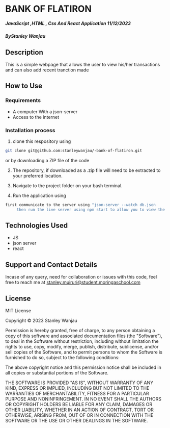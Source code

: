 # BANK OF FLATIRON
##### JavaScript ,HTML , Css And React Application 11/12/2023  
##### By**Stanley Wanjau**

## Description
This is a simple webpage that allows the user to view his/her transactions and can also add recent tranction made
## How to Use
### Requirements
* A computer With a json-server 
* Access to the internet

### Installation process
1. clone this respository using 
```bash 
git clone git@github.com:stanleywanjau/-bank-of-flatiron.git
```
or by downloading a ZIP file of the code 

2. The repository, if downloaded as a .zip file will need to be extracted to your preferred location.

3. Navigate to the project folder on your bash terminal.

4. Run the application using 
``` bash
first communicate to the server using "json-server --watch db.json
     then run the live server using npm start to allow you to view the website in the browser 
```
## Technologies Used
* JS
* json server
* react

## Support and Contact Details
Incase of any query, need for collaboration or issues with this code, feel free to reach me at
stanley.muiruri@student.moringaschool.com

## License 
MIT License

Copyright &copy; 2023 Stanley Wanjau

Permission is hereby granted, free of charge, to any person obtaining a copy of this software and associated documentation files (the "Software"), to deal in the Software without restriction, including without limitation the rights to use, copy, modify, merge, publish, distribute, sublicense, and/or sell copies of the Software, and to permit persons to whom the Software is furnished to do so, subject to the following conditions:

The above copyright notice and this permission notice shall be included in all copies or substantial portions of the Software.

THE SOFTWARE IS PROVIDED "AS IS", WITHOUT WARRANTY OF ANY KIND, EXPRESS OR IMPLIED, INCLUDING BUT NOT LIMITED TO THE WARRANTIES OF MERCHANTABILITY, FITNESS FOR A PARTICULAR PURPOSE AND NONINFRINGEMENT. IN NO EVENT SHALL THE AUTHORS OR COPYRIGHT HOLDERS BE LIABLE FOR ANY CLAIM, DAMAGES OR OTHER LIABILITY, WHETHER IN AN ACTION OF CONTRACT, TORT OR OTHERWISE, ARISING FROM, OUT OF OR IN CONNECTION WITH THE SOFTWARE OR THE USE OR OTHER DEALINGS IN THE SOFTWARE.


